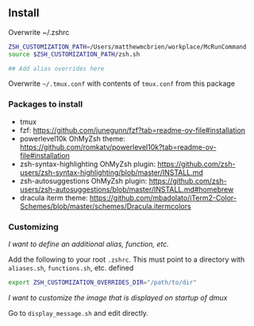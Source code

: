 ## Install

Overwrite ~/.zshrc

```bash
ZSH_CUSTOMIZATION_PATH=/Users/matthewmcbrien/workplace/McRunCommand
source $ZSH_CUSTOMIZATION_PATH/zsh.sh

## Add alias overrides here
```

Overwrite `~/.tmux.conf` with contents of `tmux.conf` from this package

### Packages to install
- tmux
- fzf: https://github.com/junegunn/fzf?tab=readme-ov-file#installation
- powerlevel10k OhMyZsh theme: https://github.com/romkatv/powerlevel10k?tab=readme-ov-file#installation
- zsh-syntax-highlighting OhMyZsh plugin: https://github.com/zsh-users/zsh-syntax-highlighting/blob/master/INSTALL.md
- zsh-autosuggestions OhMyZsh plugin: https://github.com/zsh-users/zsh-autosuggestions/blob/master/INSTALL.md#homebrew
- dracula iterm theme: https://github.com/mbadolato/iTerm2-Color-Schemes/blob/master/schemes/Dracula.itermcolors

### Customizing

*I want to define an additional alias, function, etc.* 

Add the following to your root `.zshrc`. This must point to a directory with `aliases.sh`, `functions.sh`, etc. defined

```bash
export ZSH_CUSTOMIZATION_OVERRIDES_DIR="/path/to/dir"
```

*I want to customize the image that is displayed on startup of dmux*

Go to `display_message.sh` and edit directly.
